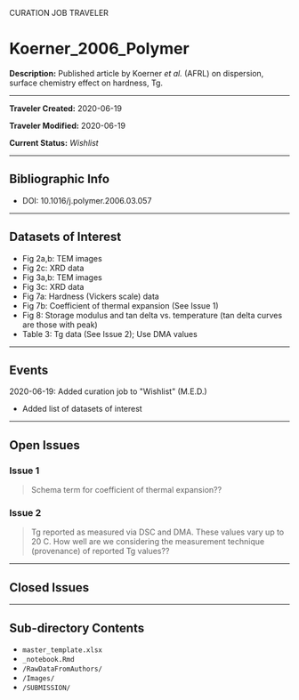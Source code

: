 CURATION JOB TRAVELER

# Koerner_2006_Polymer

**Description:** Published article by Koerner *et al.* (AFRL) on dispersion, surface chemistry effect on hardness, Tg.

---

**Traveler Created:** 2020-06-19

**Traveler Modified:** 2020-06-19

**Current Status:** *Wishlist*

---

## Bibliographic Info

* DOI: 10.1016/j.polymer.2006.03.057

---

## Datasets of Interest

* Fig 2a,b: TEM images
* Fig 2c: XRD data
* Fig 3a,b: TEM images
* Fig 3c: XRD data
* Fig 7a: Hardness (Vickers scale) data
* Fig 7b: Coefficient of thermal expansion (See Issue 1)
* Fig 8: Storage modulus and tan delta vs. temperature (tan delta curves are those with peak)
* Table 3: Tg data (See Issue 2); Use DMA values


---

## Events

2020-06-19: Added curation job to "Wishlist" (M.E.D.)
* Added list of datasets of interest






---

## Open Issues

### Issue 1

> Schema term for coefficient of thermal expansion??

### Issue 2

> Tg reported as measured via DSC and DMA. These values vary up to 20 C. How well are we considering the measurement technique (provenance) of reported Tg values??

---

## Closed Issues



---

## Sub-directory Contents

* `master_template.xlsx`
* `_notebook.Rmd`
* `/RawDataFromAuthors/`
* `/Images/`
* `/SUBMISSION/`
